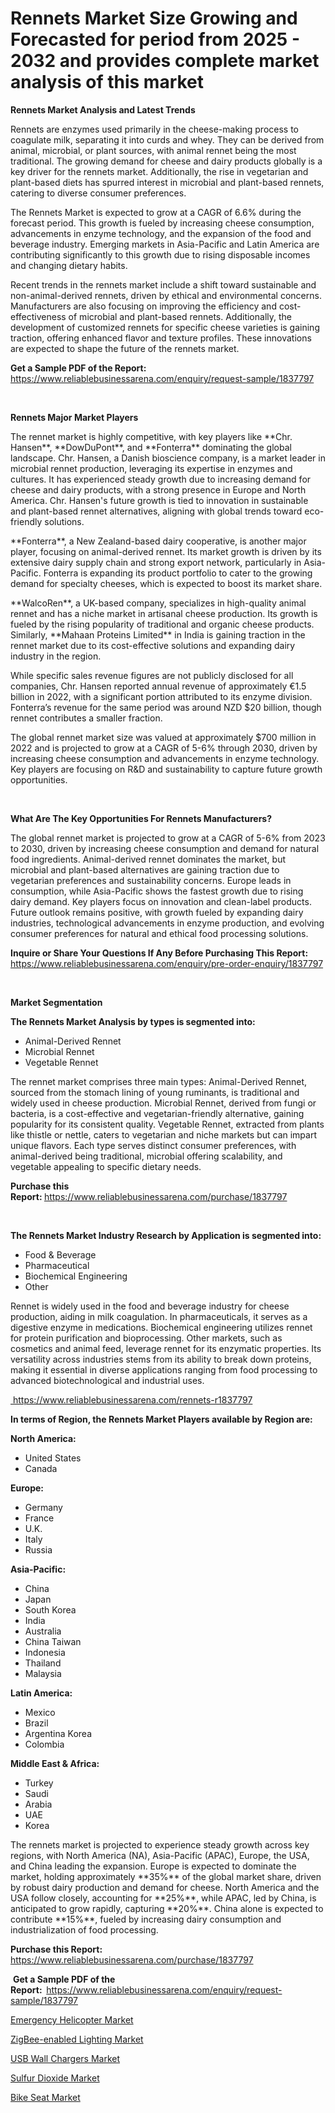 <p><h1>Rennets Market Size Growing and Forecasted for period from 2025 - 2032 and provides complete market analysis of this market</h1></p><p><strong>Rennets Market Analysis and Latest Trends</strong></p>
<p><p>Rennets are enzymes used primarily in the cheese-making process to coagulate milk, separating it into curds and whey. They can be derived from animal, microbial, or plant sources, with animal rennet being the most traditional. The growing demand for cheese and dairy products globally is a key driver for the rennets market. Additionally, the rise in vegetarian and plant-based diets has spurred interest in microbial and plant-based rennets, catering to diverse consumer preferences.</p><p>The Rennets Market is expected to grow at a CAGR of 6.6% during the forecast period. This growth is fueled by increasing cheese consumption, advancements in enzyme technology, and the expansion of the food and beverage industry. Emerging markets in Asia-Pacific and Latin America are contributing significantly to this growth due to rising disposable incomes and changing dietary habits.</p><p>Recent trends in the rennets market include a shift toward sustainable and non-animal-derived rennets, driven by ethical and environmental concerns. Manufacturers are also focusing on improving the efficiency and cost-effectiveness of microbial and plant-based rennets. Additionally, the development of customized rennets for specific cheese varieties is gaining traction, offering enhanced flavor and texture profiles. These innovations are expected to shape the future of the rennets market.</p></p>
<p><strong>Get a Sample PDF of the Report:&nbsp;</strong> <a href="https://www.reliablebusinessarena.com/enquiry/request-sample/1837797?utm_campaign=1990&utm_medium=2&utm_source=Github&utm_content=ia&utm_term=26012025&utm_id=rennets">https://www.reliablebusinessarena.com/enquiry/request-sample/1837797</a></p>
<p>&nbsp;</p>
<p><strong>Rennets Major Market Players</strong></p>
<p><p>The rennet market is highly competitive, with key players like **Chr. Hansen**, **DowDuPont**, and **Fonterra** dominating the global landscape. Chr. Hansen, a Danish bioscience company, is a market leader in microbial rennet production, leveraging its expertise in enzymes and cultures. It has experienced steady growth due to increasing demand for cheese and dairy products, with a strong presence in Europe and North America. Chr. Hansen's future growth is tied to innovation in sustainable and plant-based rennet alternatives, aligning with global trends toward eco-friendly solutions.</p><p>**Fonterra**, a New Zealand-based dairy cooperative, is another major player, focusing on animal-derived rennet. Its market growth is driven by its extensive dairy supply chain and strong export network, particularly in Asia-Pacific. Fonterra is expanding its product portfolio to cater to the growing demand for specialty cheeses, which is expected to boost its market share.</p><p>**WalcoRen**, a UK-based company, specializes in high-quality animal rennet and has a niche market in artisanal cheese production. Its growth is fueled by the rising popularity of traditional and organic cheese products. Similarly, **Mahaan Proteins Limited** in India is gaining traction in the rennet market due to its cost-effective solutions and expanding dairy industry in the region.</p><p>While specific sales revenue figures are not publicly disclosed for all companies, Chr. Hansen reported annual revenue of approximately €1.5 billion in 2022, with a significant portion attributed to its enzyme division. Fonterra’s revenue for the same period was around NZD $20 billion, though rennet contributes a smaller fraction.</p><p>The global rennet market size was valued at approximately $700 million in 2022 and is projected to grow at a CAGR of 5-6% through 2030, driven by increasing cheese consumption and advancements in enzyme technology. Key players are focusing on R&D and sustainability to capture future growth opportunities.</p></p>
<p>&nbsp;</p>
<p><strong>What Are The Key Opportunities For Rennets Manufacturers?</strong></p>
<p><p>The global rennet market is projected to grow at a CAGR of 5-6% from 2023 to 2030, driven by increasing cheese consumption and demand for natural food ingredients. Animal-derived rennet dominates the market, but microbial and plant-based alternatives are gaining traction due to vegetarian preferences and sustainability concerns. Europe leads in consumption, while Asia-Pacific shows the fastest growth due to rising dairy demand. Key players focus on innovation and clean-label products. Future outlook remains positive, with growth fueled by expanding dairy industries, technological advancements in enzyme production, and evolving consumer preferences for natural and ethical food processing solutions.</p></p>
<p><strong>Inquire or Share Your Questions If Any Before Purchasing This Report:</strong> <a href="https://www.reliablebusinessarena.com/enquiry/pre-order-enquiry/1837797?utm_campaign=1990&utm_medium=2&utm_source=Github&utm_content=ia&utm_term=26012025&utm_id=rennets">https://www.reliablebusinessarena.com/enquiry/pre-order-enquiry/1837797</a></p>
<p>&nbsp;</p>
<p><strong>Market Segmentation</strong></p>
<p><strong>The Rennets Market Analysis by types is segmented into:</strong></p>
<p><ul><li>Animal-Derived Rennet</li><li>Microbial Rennet</li><li>Vegetable Rennet</li></ul></p>
<p><p>The rennet market comprises three main types: Animal-Derived Rennet, sourced from the stomach lining of young ruminants, is traditional and widely used in cheese production. Microbial Rennet, derived from fungi or bacteria, is a cost-effective and vegetarian-friendly alternative, gaining popularity for its consistent quality. Vegetable Rennet, extracted from plants like thistle or nettle, caters to vegetarian and niche markets but can impart unique flavors. Each type serves distinct consumer preferences, with animal-derived being traditional, microbial offering scalability, and vegetable appealing to specific dietary needs.</p></p>
<p><strong>Purchase this Report:&nbsp;</strong><a href="https://www.reliablebusinessarena.com/purchase/1837797?utm_campaign=1990&utm_medium=2&utm_source=Github&utm_content=ia&utm_term=26012025&utm_id=rennets">https://www.reliablebusinessarena.com/purchase/1837797</a></p>
<p>&nbsp;</p>
<p><strong>The Rennets Market Industry Research by Application is segmented into:</strong></p>
<p><ul><li>Food & Beverage</li><li>Pharmaceutical</li><li>Biochemical Engineering</li><li>Other</li></ul></p>
<p><p>Rennet is widely used in the food and beverage industry for cheese production, aiding in milk coagulation. In pharmaceuticals, it serves as a digestive enzyme in medications. Biochemical engineering utilizes rennet for protein purification and bioprocessing. Other markets, such as cosmetics and animal feed, leverage rennet for its enzymatic properties. Its versatility across industries stems from its ability to break down proteins, making it essential in diverse applications ranging from food processing to advanced biotechnological and industrial uses.</p></p>
<p><a href="https://www.reliablebusinessarena.com/rennets-r1837797?utm_campaign=1990&utm_medium=2&utm_source=Github&utm_content=ia&utm_term=26012025&utm_id=rennets">&nbsp;https://www.reliablebusinessarena.com/rennets-r1837797</a></p>
<p><strong>In terms of Region, the Rennets Market Players available by Region are:</strong></p>
<p>
    <p> <strong> North America: </strong>
        <ul>
            <li>United States</li>
            <li>Canada</li>
        </ul>
        </p> 
    <p> <strong> Europe: </strong>
        <ul>
            <li>Germany</li>
            <li>France</li>
            <li>U.K.</li>
            <li>Italy</li>
            <li>Russia</li>
        </ul>
        </p> 
    <p> <strong> Asia-Pacific: </strong>
        <ul>
            <li>China</li>
            <li>Japan</li>
            <li>South Korea</li>
            <li>India</li>
            <li>Australia</li>
            <li>China Taiwan</li>
            <li>Indonesia</li>
            <li>Thailand</li>
            <li>Malaysia</li>
        </ul>
        </p> 
    <p> <strong> Latin America: </strong>
        <ul>
            <li>Mexico</li>
            <li>Brazil</li>
            <li>Argentina Korea</li>
            <li>Colombia</li>
        </ul>
        </p> 
    <p> <strong> Middle East & Africa: </strong>
        <ul>
            <li>Turkey</li>
            <li>Saudi</li>
            <li>Arabia</li>
            <li>UAE</li>
            <li>Korea</li>
        </ul>
    </p>
    </p>
<p><p>The rennets market is projected to experience steady growth across key regions, with North America (NA), Asia-Pacific (APAC), Europe, the USA, and China leading the expansion. Europe is expected to dominate the market, holding approximately **35%** of the global market share, driven by robust dairy production and demand for cheese. North America and the USA follow closely, accounting for **25%**, while APAC, led by China, is anticipated to grow rapidly, capturing **20%**. China alone is expected to contribute **15%**, fueled by increasing dairy consumption and industrialization of food processing.</p></p>
<p><strong>Purchase this Report: </strong><a href="https://www.reliablebusinessarena.com/purchase/1837797?utm_campaign=1990&utm_medium=2&utm_source=Github&utm_content=ia&utm_term=26012025&utm_id=rennets">https://www.reliablebusinessarena.com/purchase/1837797</a></p>
<p>&nbsp;<strong>Get a Sample PDF of the Report:&nbsp;&nbsp;</strong><a href="https://www.reliablebusinessarena.com/enquiry/request-sample/1837797?utm_campaign=1990&utm_medium=2&utm_source=Github&utm_content=ia&utm_term=26012025&utm_id=rennets">https://www.reliablebusinessarena.com/enquiry/request-sample/1837797</a></p>
<p><strong></strong></p>
<p><p><a href="https://www.linkedin.com/pulse/127-cagr-forecast-forthe-emergency-helicopter-marketfrom-2025-uoe7f?utm_campaign=1990&utm_medium=2&utm_source=Github&utm_content=ia&utm_term=26012025&utm_id=rennets">Emergency Helicopter Market</a></p><p><a href="https://www.linkedin.com/pulse/recent-zigbee-enabled-lighting-market-analysis-shows-size-growing-m036c?utm_campaign=1990&utm_medium=2&utm_source=Github&utm_content=ia&utm_term=26012025&utm_id=rennets">ZigBee-enabled Lighting Market</a></p><p><a href="https://www.linkedin.com/pulse/global-usb-wall-chargers-market-future-trends-segment-analysis-v89kc?utm_campaign=1990&utm_medium=2&utm_source=Github&utm_content=ia&utm_term=26012025&utm_id=rennets">USB Wall Chargers Market</a></p><p><a href="https://github.com/muhjanaidu/Market-Research-Report-List-1/blob/main/sulfur-dioxide-market.md?utm_campaign=1990&utm_medium=2&utm_source=Github&utm_content=ia&utm_term=26012025&utm_id=rennets">Sulfur Dioxide Market</a></p><p><a href="https://www.linkedin.com/pulse/comprehensive-overview-bike-seat-market-insights-growth-drivers-bdrof?utm_campaign=1990&utm_medium=2&utm_source=Github&utm_content=ia&utm_term=26012025&utm_id=rennets">Bike Seat Market</a></p></p>